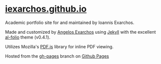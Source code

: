 # [iexarchos.github.io](https://iexarchos.github.io)

Academic portfolio site for and maintained by Ioannis Exarchos.

Made and customized by [Angelos Exarchos](https://github.com/aexarch) using [Jekyll](https://jekyllrb.com/) with the excellent [al-folio](https://github.com/alshedivat/al-folio) theme (v0.4.1).

Utilizes Mozilla's [PDF.js](https://github.com/mozilla/pdf.js) library for inline PDF viewing.


Hosted from the [gh-pages](https://github.com/iexarchos/iexarchos.github.io/tree/gh-pages/) branch on [Github Pages](https://pages.github.com)


 
